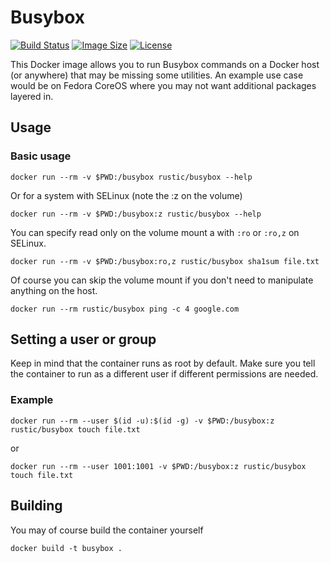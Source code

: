 # Busybox

[![Build Status](https://img.shields.io/docker/cloud/build/rustic/busybox)](https://hub.docker.com/repository/docker/rustic/busybox)
[![Image Size](https://img.shields.io/docker/image-size/rustic/busybox/latest)](https://hub.docker.com/repository/docker/rustic/busybox)
[![License](https://img.shields.io/github/license/rustic/busybox)](https://hub.docker.com/repository/docker/rustic/busybox)

This Docker image allows you to run Busybox commands on a Docker host (or anywhere) that may be missing some utilities. An example use case would be on Fedora CoreOS where you may not want additional packages layered in.

## Usage

### Basic usage

`docker run --rm -v $PWD:/busybox rustic/busybox --help`

Or for a system with SELinux (note the :z on the volume)

`docker run --rm -v $PWD:/busybox:z rustic/busybox --help`

You can specify read only on the volume mount a with `:ro` or `:ro,z` on SELinux.

`docker run --rm -v $PWD:/busybox:ro,z rustic/busybox sha1sum file.txt`

Of course you can skip the volume mount if you don't need to manipulate anything on the host.

`docker run --rm rustic/busybox ping -c 4 google.com`

## Setting a user or group

Keep in mind that the container runs as root by default. Make sure you tell the container to run as a different user if different permissions are needed.

### Example

`docker run --rm --user $(id -u):$(id -g) -v $PWD:/busybox:z rustic/busybox touch file.txt`

or

`docker run --rm --user 1001:1001 -v $PWD:/busybox:z rustic/busybox touch file.txt`

## Building

You may of course build the container yourself

`docker build -t busybox .`

